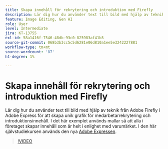 ```yaml
---
title: Skapa innehåll för rekrytering och introduktion med Firefly
description: Lär dig hur du använder text till bild med hjälp av teknik från Adobe Firefly i Adobe Express för att skapa unik grafik för medarbetarrekrytering och introduktionsinnehåll
feature: Image Editing, Gen AI
role: User
level: Intermediate
jira: KT-13755
exl-id: 58a1416f-7546-48db-93c0-825983af41b3
source-git-commit: 068b3b3cc5c5d6281e06d810a1ee5e3242227881
workflow-type: tm+mt
source-wordcount: '87'
ht-degree: 1%

---
```


# Skapa innehåll för rekrytering och introduktion med Firefly

Lär dig hur du använder text till bild med hjälp av teknik från Adobe Firefly i Adobe Express för att skapa unik grafik för medarbetarrekrytering och introduktionsinnehåll. I det här exemplet används mallar så att alla i företaget skapar innehåll som är helt i enlighet med varumärket. I den här självstudiekursen används den nya [Adobe Expressen](https://www.adobe.com/express/).

>[!VIDEO](https://video.tv.adobe.com/v/3444264?quality=12&learn=on&hidetitle=true&captions=swe)
